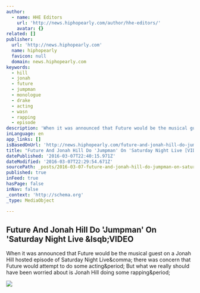 ```yaml
---
author:
  - name: HHE Editors
    url: 'http://news.hiphopearly.com/author/hhe-editors/'
    avatar: {}
related: []
publisher:
  url: 'http://news.hiphopearly.com'
  name: hiphopearly
  favicon: null
  domain: news.hiphopearly.com
keywords:
  - hill
  - jonah
  - future
  - jumpman
  - monologue
  - drake
  - acting
  - wasn
  - rapping
  - episode
description: 'When it was announced that Future would be the musical guest on a Jonah Hill hosted episode of Saturday Night Live, there was concern that Future would attempt to do some acting. But what we really should have been worried about is Jonah Hill doing some rapping.'
inLanguage: en
app_links: []
isBasedOnUrl: 'http://news.hiphopearly.com/future-and-jonah-hill-do-jumpman-on-saturday-night-live/'
title: "Future And Jonah Hill Do 'Jumpman' On 'Saturday Night Live [VIDEO"
datePublished: '2016-03-07T22:40:15.971Z'
dateModified: '2016-03-07T22:29:54.671Z'
sourcePath: _posts/2016-03-07-future-and-jonah-hill-do-jumpman-on-saturday-night-live.md
published: true
inFeed: true
hasPage: false
inNav: false
_context: 'http://schema.org'
_type: MediaObject

---
```

<article style=""><h1>Future And Jonah Hill Do 'Jumpman' On 'Saturday Night Live &amp;lsqb;VIDEO</h1><p>When it was announced that Future would be the musical guest on a Jonah Hill hosted episode of Saturday Night Live&amp;comma; there was concern that Future would attempt to do some acting&amp;period; But what we really should have been worried about is Jonah Hill doing some rapping&amp;period;</p><img src="http://news.hiphopearly.com/wp-content/uploads/2016/03/Jumpman-Jonah-Hill-1.png" /></article>